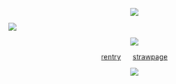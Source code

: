 <p align="center"
 
 ![](https://komarev.com/ghpvc/?username=your-github-username&color=8B0000&label=freaks&abbreviated=true)
 
 ![](https://64.media.tumblr.com/4a6b3bf1566c18212b60079191498b71/4ec8493b62f3889b-44/s1280x1920/46f38d450fe3436e59374871c938eb74983c3864.pnj)
<p align="center"

 ![](https://64.media.tumblr.com/dfa094b81df5806fec14003530a2e39f/83bf739bb046ed21-0e/s400x600/0b7d82fd3a2a283c2064a009d7edf10d91256642.pnj)
 <p align="center"
  
 [rentry](https://rentry.co/twohundredshots) ‎ ‎ ‎ ‎ ‎ [strawpage](https://spireofdeciet.straw.page/)
 <p align="center"
 
![](https://64.media.tumblr.com/555c28d4dd55341209db4faf4b98b945/4ec8493b62f3889b-b6/s2048x3072/9c76a2b270769aad646bf2de544dda030fa3ff83.pnj)
<p align="center"
